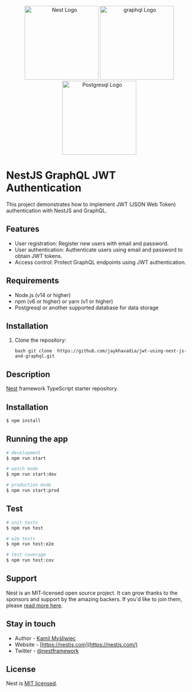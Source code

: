 <p align="center">
  <a href="http://nestjs.com/" target="blank"><img src="https://nestjs.com/img/logo-small.svg" width="200" height="200" alt="Nest Logo" /></a>
  <a href="https://graphql.org/" target="blank"><img src="https://upload.wikimedia.org/wikipedia/commons/1/17/GraphQL_Logo.svg" width="200" height="200" alt="graphql Logo" /></a>
  <a href="https://www.postgresql.org/" target="blank"><img src="https://upload.wikimedia.org/wikipedia/commons/2/29/Postgresql_elephant.svg" width="200" height="200" alt="Postgresql Logo" /></a>
</p>

[circleci-image]: https://img.shields.io/circleci/build/github/nestjs/nest/master?token=abc123def456
[circleci-url]: https://circleci.com/gh/nestjs/nest

# NestJS GraphQL JWT Authentication

This project demonstrates how to implement JWT (JSON Web Token) authentication with NestJS and GraphQL.

## Features

- User registration: Register new users with email and password.
- User authentication: Authenticate users using email and password to obtain JWT tokens.
- Access control: Protect GraphQL endpoints using JWT authentication.

## Requirements

- Node.js (v14 or higher)
- npm (v6 or higher) or yarn (v1 or higher)
- Postgresql or another supported database for data storage

## Installation

1. Clone the repository:

   ```
   bash git clone  https://github.com/jaykhavadia/jwt-using-nest-js-and-graphql.git
   ```


## Description

[Nest](https://github.com/nestjs/nest) framework TypeScript starter repository.

## Installation

```bash
$ npm install
```

## Running the app

```bash
# development
$ npm run start

# watch mode
$ npm run start:dev

# production mode
$ npm run start:prod
```

## Test

```bash
# unit tests
$ npm run test

# e2e tests
$ npm run test:e2e

# test coverage
$ npm run test:cov
```

## Support

Nest is an MIT-licensed open source project. It can grow thanks to the sponsors and support by the amazing backers. If you'd like to join them, please [read more here](https://docs.nestjs.com/support).

## Stay in touch

- Author - [Kamil Myśliwiec](https://kamilmysliwiec.com)
- Website - [https://nestjs.com](https://nestjs.com/)
- Twitter - [@nestframework](https://twitter.com/nestframework)

## License

Nest is [MIT licensed](LICENSE).
